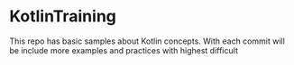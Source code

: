 # KotlinTraining
This repo has basic samples about Kotlin concepts. With each commit will be include more examples and practices with highest difficult
